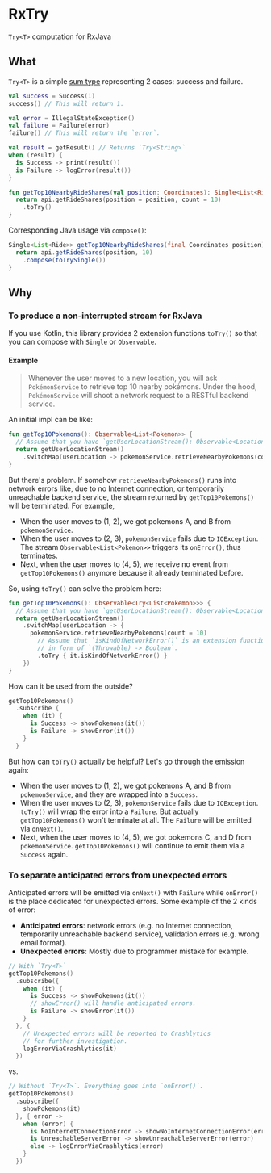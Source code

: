 # RxTry

`Try<T>` computation for RxJava

## What

`Try<T>` is a simple [sum type](https://en.wikipedia.org/wiki/Tagged_union) representing 2 cases: success and failure.

```kotlin
val success = Success(1)
success() // This will return 1.

val error = IllegalStateException()
val failure = Failure(error)
failure() // This will return the `error`.
```

```kotlin
val result = getResult() // Returns `Try<String>`
when (result) {
  is Success -> print(result())
  is Failure -> logError(result())
}
```

```kotlin
fun getTop10NearbyRideShares(val position: Coordinates): Single<List<Ride>> {
  return api.getRideShares(position = position, count = 10)
    .toTry()
}
```

Corresponding Java usage via `compose()`:

```java
Single<List<Ride>> getTop10NearbyRideShares(final Coordinates position) {
  return api.getRideShares(position, 10)
    .compose(toTrySingle())
}
```

## Why

### To produce a non-interrupted stream for RxJava

If you use Kotlin, this library provides 2 extension functions `toTry()` so that you can compose with `Single` or `Observable`.

#### Example

> Whenever the user moves to a new location, you will ask `PokémonService` to retrieve top 10 nearby pokémons. Under the hood, `PokémonService` will shoot a network request to a RESTful backend service.

An initial impl can be like:

```kotlin
fun getTop10Pokemons(): Observable<List<Pokemon>> {
  // Assume that you have `getUserLocationStream(): Observable<Location>`.
  return getUserLocationStream()
    .switchMap(userLocation -> pokemonService.retrieveNearbyPokemons(count = 10))
}
```

But there's problem. If somehow `retrieveNearbyPokemons()` runs into network errors like, due to no Internet connection, or temporarily unreachable backend service, the stream returned by `getTop10Pokemons()` will be terminated. For example,

* When the user moves to (1, 2), we got pokemons A, and B from `pokemonService`.
* When the user moves to (2, 3), `pokemonService` fails due to `IOException`. The stream `Observable<List<Pokemon>>` triggers its `onError()`, thus terminates.
* Next, when the user moves to (4, 5), we receive no event from `getTop10Pokemons()` anymore because it already terminated before.

So, using `toTry()` can solve the problem here:

```kotlin
fun getTop10Pokemons(): Observable<Try<List<Pokemon>>> {
  // Assume that you have `getUserLocationStream(): Observable<Location>`.
  return getUserLocationStream()
    .switchMap(userLocation -> {
      pokemonService.retrieveNearbyPokemons(count = 10)
        // Assume that `isKindOfNetworkError()` is an extension function
        // in form of `(Throwable) -> Boolean`.
        .toTry { it.isKindOfNetworkError() }
    })
}
```

How can it be used from the outside?

```kotlin
getTop10Pokemons()
  .subscribe {
    when (it) {
      is Success -> showPokemons(it())
      is Failure -> showError(it())
    }
  }
```

But how can `toTry()` actually be helpful? Let's go through the emission again:

* When the user moves to (1, 2), we got pokemons A, and B from `pokemonService`, and they are wrapped into a `Success`.
* When the user moves to (2, 3), `pokemonService` fails due to `IOException`. `toTry()` will wrap the error into a `Failure`. But actually `getTop10Pokemons()` won't terminate at all. The `Failure` will be emitted via `onNext()`.
* Next, when the user moves to (4, 5), we got pokemons C, and D from `pokemonService`. `getTop10Pokemons()` will continue to emit them via a `Success` again.

### To separate anticipated errors from unexpected errors

Anticipated errors will be emitted via `onNext()` with `Failure` while `onError()` is the place dedicated for unexpected errors. Some example of the 2 kinds of error:

* **Anticipated errors**: network errors (e.g. no Internet connection, temporarily unreachable backend service), validation errors (e.g. wrong email format).
* **Unexpected errors**: Mostly due to programmer mistake for example.

```kotlin
// With `Try<T>`
getTop10Pokemons()
  .subscribe({
    when (it) {
      is Success -> showPokemons(it())
      // showError() will handle anticipated errors.
      is Failure -> showError(it())
    }
  }, {
    // Unexpected errors will be reported to Crashlytics
    // for further investigation.
    logErrorViaCrashlytics(it)
  })
```

vs.

```kotlin
// Without `Try<T>`. Everything goes into `onError()`.
getTop10Pokemons()
  .subscribe({
    showPokemons(it)
  }, { error ->
    when (error) {
      is NoInternetConnectionError -> showNoInternetConnectionError(error)
      is UnreachableServerError -> showUnreachableServerError(error)
      else -> logErrorViaCrashlytics(error)
    }
  })
```
